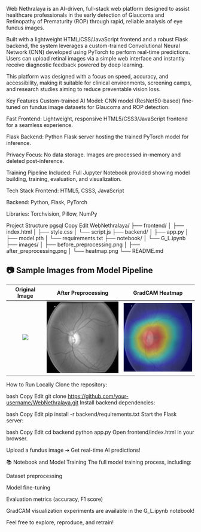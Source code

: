 Web Nethralaya is an AI-driven, full-stack web platform designed to assist healthcare professionals in the early detection of Glaucoma and Retinopathy of Prematurity (ROP) through rapid, reliable analysis of eye fundus images.

Built with a lightweight HTML/CSS/JavaScript frontend and a robust Flask backend, the system leverages a custom-trained Convolutional Neural Network (CNN) developed using PyTorch to perform real-time predictions.
Users can upload retinal images via a simple web interface and instantly receive diagnostic feedback powered by deep learning.

This platform was designed with a focus on speed, accuracy, and accessibility, making it suitable for clinical environments, screening camps, and research studies aiming to reduce preventable vision loss.

Key Features
Custom-trained AI Model: CNN model (ResNet50-based) fine-tuned on fundus image datasets for Glaucoma and ROP detection.

Fast Frontend: Lightweight, responsive HTML5/CSS3/JavaScript frontend for a seamless experience.

Flask Backend: Python Flask server hosting the trained PyTorch model for inference.

Privacy Focus: No data storage. Images are processed in-memory and deleted post-inference.

Training Pipeline Included: Full Jupyter Notebook provided showing model building, training, evaluation, and visualization.

Tech Stack
Frontend: HTML5, CSS3, JavaScript

Backend: Python, Flask, PyTorch

Libraries: Torchvision, Pillow, NumPy

Project Structure
pgsql
Copy
Edit
WebNethralaya/
├── frontend/
│   ├── index.html
│   ├── style.css
│   └── script.js
├── backend/
│   ├── app.py
│   ├── model.pth
│   └── requirements.txt
├── notebook/
│   └── G_L.ipynb
├── images/
│   ├── before_preprocessing.png
│   ├── after_preprocessing.png
│   └── heatmap.png
└── README.md
## 📷 Sample Images from Model Pipeline

| **Original Image** | **After Preprocessing** | **GradCAM Heatmap** |
|:------------------:|:-----------------------:|:-------------------:|
| ![](./images/before_preprocessing.png) | ![](./images/after_preprocessing.png) | ![](./images/heatmap.png) |

How to Run Locally
Clone the repository:

bash
Copy
Edit
git clone https://github.com/your-username/WebNethralaya.git
Install backend dependencies:

bash
Copy
Edit
pip install -r backend/requirements.txt
Start the Flask server:

bash
Copy
Edit
cd backend
python app.py
Open frontend/index.html in your browser.

Upload a fundus image ➔ Get real-time AI predictions!

📚 Notebook and Model Training
The full model training process, including:

Dataset preprocessing

Model fine-tuning

Evaluation metrics (accuracy, F1 score)

GradCAM visualization experiments
are available in the G_L.ipynb notebook!

Feel free to explore, reproduce, and retrain!